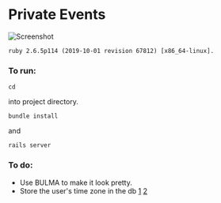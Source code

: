 # Private Events

![Screenshot](https://raw.github.com/scottjodoin/private-events/master/demo1.png)

```
ruby 2.6.5p114 (2019-10-01 revision 67812) [x86_64-linux].
```

### To run:

```
cd 
```

into project directory.

```
bundle install
```

and

```
rails server
```

### To do:

* Use BULMA to make it look pretty.
* Store the user's time zone in the db [1](https://stackoverflow.com/questions/5267170/how-to-display-the-time-in-users-timezone)
[2](https://stackoverflow.com/questions/12326570/rails-how-to-get-the-current-users-time-zone-when-using-heroku)
